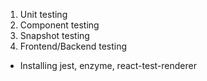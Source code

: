 1. Unit testing
2. Component testing
3. Snapshot testing
4. Frontend/Backend testing


- Installing jest, enzyme, react-test-renderer